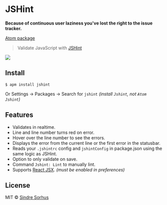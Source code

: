 # JSHint

**Because of continuous user laziness you've lost the right to the issue tracker.**

[Atom package](https://atom.io/packages/jshint)

> Validate JavaScript with [JSHint](http://jshint.com)

![](https://cloud.githubusercontent.com/assets/170270/3834266/54ad6b1c-1daf-11e4-9c46-98e6e4abab07.png)


## Install

```
$ apm install jshint
```

Or Settings → Packages → Search for `jshint` *(install `Jshint`, not `Atom Jshint`)*


## Features

- Validates in realtime.
- Line and line number turns red on error.
- Hover over the line number to see the errors.
- Displays the error from the current line or the first error in the statusbar.
- Reads your `.jshintrc` config and `jshintConfig` in package.json using the same logic as JSHint.
- Option to only validate on save.
- Command `Jshint: Lint` to manually lint.
- Supports [React JSX](http://facebook.github.io/react/docs/jsx-in-depth.html). *(must be enabled in preferences)*


## License

MIT © [Sindre Sorhus](http://sindresorhus.com)
